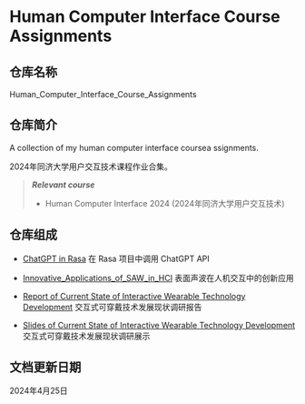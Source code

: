 # Human Computer Interface Course Assignments

## 仓库名称

Human_Computer_Interface_Course_Assignments

## 仓库简介

A collection of my human computer interface coursea ssignments.

2024年同济大学用户交互技术课程作业合集。

> ***Relevant course***
> * Human Computer Interface 2024 (2024年同济大学用户交互技术)

## 仓库组成

* [ChatGPT in Rasa](ChatGPT_in_Rasa)
在 Rasa 项目中调用 ChatGPT API

* [Innovative_Applications_of_SAW_in_HCI](Innovative_Applications_of_SAW_in_HCI.md)
表面声波在人机交互中的创新应用

* [Report of Current State of Interactive Wearable Technology Development](Report_of_Current_State_of_Interactive_Wearable_Technology_Development.md)
交互式可穿戴技术发展现状调研报告

* [Slides of Current State of Interactive Wearable Technology Development](Slides_of_Current_State_of_Interactive_Wearable_Technology_Development.pptx)
交互式可穿戴技术发展现状调研展示

## 文档更新日期

2024年4月25日